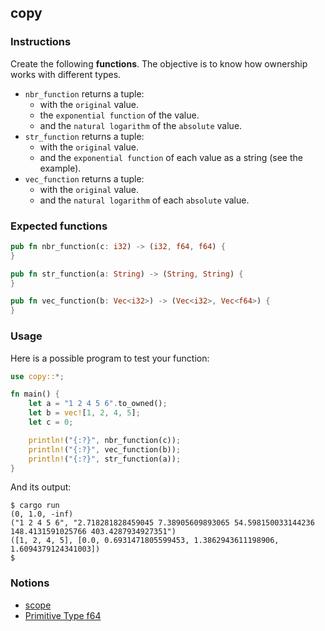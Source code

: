 ## copy

### Instructions

Create the following **functions**. The objective is to know how ownership works with different types.

- `nbr_function` returns a tuple:
  - with the `original` value.
  - the `exponential function` of the value.
  - and the `natural logarithm` of the `absolute` value.
- `str_function` returns a tuple:
  - with the `original` value.
  - and the `exponential function` of each value as a string (see the example).
- `vec_function` returns a tuple:
  - with the `original` value.
  - and the `natural logarithm` of each `absolute` value.

### Expected functions
```rust
pub fn nbr_function(c: i32) -> (i32, f64, f64) {
}

pub fn str_function(a: String) -> (String, String) {
}

pub fn vec_function(b: Vec<i32>) -> (Vec<i32>, Vec<f64>) {
}
```

### Usage

Here is a possible program to test your function:

```rust
use copy::*;

fn main() {
    let a = "1 2 4 5 6".to_owned();
    let b = vec![1, 2, 4, 5];
    let c = 0;

    println!("{:?}", nbr_function(c));
    println!("{:?}", vec_function(b));
    println!("{:?}", str_function(a));
}
```

And its output:

```console
$ cargo run
(0, 1.0, -inf)
("1 2 4 5 6", "2.718281828459045 7.38905609893065 54.598150033144236 148.4131591025766 403.4287934927351")
([1, 2, 4, 5], [0.0, 0.6931471805599453, 1.3862943611198906, 1.6094379124341003])
$
```

### Notions

- [scope](https://doc.rust-lang.org/rust-by-example/scope/move.html)
- [Primitive Type f64](https://doc.rust-lang.org/std/primitive.f64.html)
